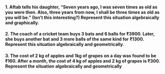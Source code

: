 #### 1. Aftab tells his daughter, “Seven years ago, I was seven times as old as you were then. Also, three years from now, I shall be three times as old as you will be.” (Isn’t this interesting?) Represent this situation algebraically and graphically.
#### 2. The coach of a cricket team buys 3 bats and 6 balls for ₹3900. Later, she buys another bat and 3 more balls of the same kind for ₹1300. Represent this situation algebraically and geometrically.
#### 3. The cost of 2 kg of apples and 1kg of grapes on a day was found to be ₹160. After a month, the cost of 4 kg of apples and 2 kg of grapes is ₹300. Represent the situation algebraically and geometrically
